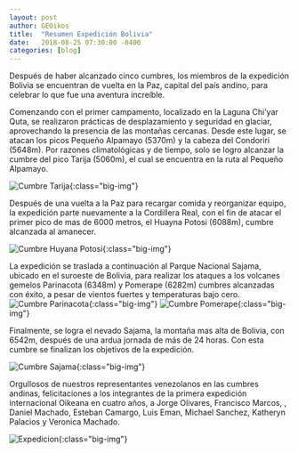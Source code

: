 ```yaml
---
layout: post
author: GEOikos
title:  "Resumen Expedición Bolivia"
date:   2018-08-25 07:30:00 -0400
categories: [blog]
---
```


Después de haber alcanzado cinco cumbres, los miembros de la expedición Bolivia se encuentran de vuelta en la Paz, capital del país andino, para celebrar lo que fue una aventura increíble.

Comenzando con el primer campamento, localizado en la Laguna Chi’yar Quta, se realizaron prácticas de desplazamiento y seguridad en glaciar, aprovechando la presencia de las montañas cercanas. Desde este lugar, se atacan los picos Pequeño Alpamayo (5370m) y la cabeza del Condoriri (5648m). Por razones climatológicas y de tiempo, solo se logro alcanzar la cumbre del pico Tarija (5060m), el cual se encuentra en la ruta al Pequeño Alpamayo. 

![Cumbre Tarija](http://Gdurl.com/kx_Hd){:class="big-img"}

Después de una vuelta a la Paz para recargar comida y reorganizar equipo, la expedición parte nuevamente a la Cordillera Real, con el fin de atacar el primer pico de mas de 6000 metros, el Huayna Potosi (6088m), cumbre alcanzada al amanecer.

![Cumbre Huyana Potosi](http://Gdurl.com/dFfc){:class="big-img"}

La expedición se traslada a continuación al Parque Nacional Sajama, ubicado en el suroeste de Bolivia, para realizar los ataques a los volcanes gemelos Parinacota (6348m) y Pomerape (6282m) cumbres alcanzadas con éxito, a pesar de vientos fuertes y temperaturas bajo cero.
![Cumbre Parinacota](http://Gdurl.com/O-qc){:class="big-img"}
![Cumbre Pomerape](http://Gdurl.com/ED77){:class="big-img"}

Finalmente, se logra el nevado Sajama, la montaña mas alta de Bolivia, con 6542m, después de una ardua jornada de más de 24 horas. Con esta cumbre se finalizan los objetivos de la expedición. 

![Cumbre Sajama](http://gdurl.com/8ixm){:class="big-img"}

Orgullosos de nuestros representantes venezolanos en las cumbres andinas, felicitaciones a los integrantes de la primera expedición internacional Oikeana en cuatro años, a Jorge Olivares, Francisco Marcos, , Daniel Machado, Esteban Camargo, Luis Eman, Michael Sanchez, Katheryn Palacios y Veronica Machado.

![Expedicion](http://gdurl.com/hqYeE){:class="big-img"}

